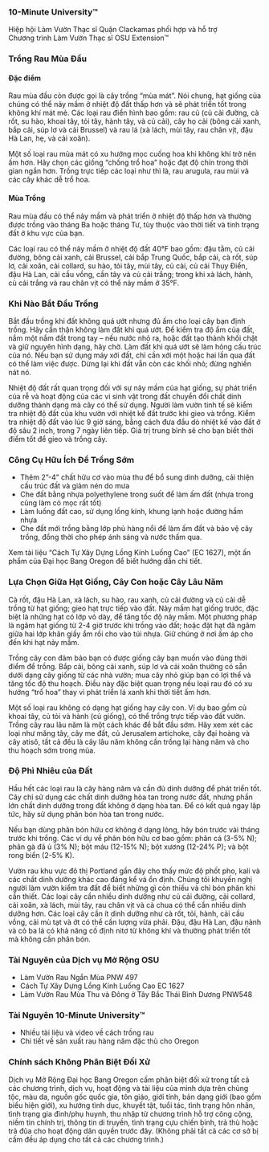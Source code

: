 ### 10-Minute University™  
Hiệp hội Làm Vườn Thạc sĩ Quận Clackamas phối hợp và hỗ trợ  
Chương trình Làm Vườn Thạc sĩ OSU Extension™  

### Trồng Rau Mùa Đầu  

#### Đặc điểm  
Rau mùa đầu còn được gọi là cây trồng “mùa mát”. Nói chung, hạt giống của chúng có thể nảy mầm ở nhiệt độ đất thấp hơn và sẽ phát triển tốt trong không khí mát mẻ. Các loại rau điển hình bao gồm: rau củ (củ cải đường, cà rốt, su hào, khoai tây, tỏi tây, hành tây, và củ cải), cây họ cải (bông cải xanh, bắp cải, súp lơ và cải Brussel) và rau lá (xà lách, mùi tây, rau chân vịt, đậu Hà Lan, hẹ, và cải xoăn).  

Một số loại rau mùa mát có xu hướng mọc cuống hoa khi không khí trở nên ấm hơn. Hãy chọn các giống “chống trổ hoa” hoặc đạt độ chín trong thời gian ngắn hơn. Trồng trực tiếp các loại như thì là, rau arugula, rau mùi và các cây khác dễ trổ hoa.  

#### Mùa Trồng  
Rau mùa đầu có thể nảy mầm và phát triển ở nhiệt độ thấp hơn và thường được trồng vào tháng Ba hoặc tháng Tư, tùy thuộc vào thời tiết và tình trạng đất ở khu vực của bạn.  

Các loại rau có thể nảy mầm ở nhiệt độ đất 40°F bao gồm: đậu tằm, củ cải đường, bông cải xanh, cải Brussel, cải bắp Trung Quốc, bắp cải, cà rốt, súp lơ, cải xoăn, cải collard, su hào, tỏi tây, mùi tây, củ cải, củ cải Thụy Điển, đậu Hà Lan, cải cầu vồng, cần tây và củ cải trắng; trong khi xà lách, hành, củ cải trắng và rau chân vịt có thể nảy mầm ở 35°F.  

### Khi Nào Bắt Đầu Trồng  
Bắt đầu trồng khi đất không quá ướt nhưng đủ ấm cho loại cây bạn định trồng. Hãy cẩn thận không làm đất khi quá ướt. Để kiểm tra độ ẩm của đất, nắm một nắm đất trong tay – nếu nước nhỏ ra, hoặc đất tạo thành khối chặt và giữ nguyên hình dạng, hãy chờ. Làm đất khi quá ướt sẽ làm hỏng cấu trúc của nó. Nếu bạn sử dụng máy xới đất, chỉ cần xới một hoặc hai lần qua đất có thể làm việc được. Dừng lại khi đất vẫn còn các khối nhỏ; đừng nghiền nát nó.  

Nhiệt độ đất rất quan trọng đối với sự nảy mầm của hạt giống, sự phát triển của rễ và hoạt động của các vi sinh vật trong đất chuyển đổi chất dinh dưỡng thành dạng mà cây có thể sử dụng. Người làm vườn tinh tế sẽ kiểm tra nhiệt độ đất của khu vườn với nhiệt kế đất trước khi gieo và trồng. Kiểm tra nhiệt độ đất vào lúc 9 giờ sáng, bằng cách đưa đầu dò nhiệt kế vào đất ở độ sâu 2 inch, trong 7 ngày liên tiếp. Giá trị trung bình sẽ cho bạn biết thời điểm tốt để gieo và trồng cây.  

### Công Cụ Hữu Ích Để Trồng Sớm  
- Thêm 2”-4” chất hữu cơ vào mùa thu để bổ sung dinh dưỡng, cải thiện cấu trúc đất và giảm nén do mưa  
- Che đất bằng nhựa polyethylene trong suốt để làm ấm đất (nhựa trong cũng làm cỏ mọc rất tốt)  
- Làm luống đất cao, sử dụng lồng kính, khung lạnh hoặc đường hầm nhựa  
- Che đất mới trồng bằng lớp phủ hàng nổi để làm ấm đất và bảo vệ cây trồng, đồng thời cho phép ánh sáng và nước thấm qua.  

Xem tài liệu “Cách Tự Xây Dựng Lồng Kính Luống Cao” (EC 1627), một ấn phẩm của Đại học Bang Oregon để biết hướng dẫn chi tiết.  

### Lựa Chọn Giữa Hạt Giống, Cây Con hoặc Cây Lâu Năm  
Cà rốt, đậu Hà Lan, xà lách, su hào, rau xanh, củ cải đường và củ cải dễ trồng từ hạt giống; gieo hạt trực tiếp vào đất. Nảy mầm hạt giống trước, đặc biệt là những hạt có lớp vỏ dày, để tăng tốc độ nảy mầm. Một phương pháp là ngâm hạt giống từ 2-4 giờ trước khi trồng vào đất; hoặc đặt hạt đã ngâm giữa hai lớp khăn giấy ẩm rồi cho vào túi nhựa. Giữ chúng ở nơi ấm áp cho đến khi hạt nảy mầm.  

Trồng cây con đảm bảo bạn có được giống cây bạn muốn vào đúng thời điểm để trồng. Bắp cải, bông cải xanh, súp lơ và cải xoăn thường có sẵn dưới dạng cây giống từ các nhà vườn; mua cây nhỏ giúp bạn có lợi thế và tăng tốc độ thu hoạch. Điều này đặc biệt quan trọng nếu loại rau đó có xu hướng “trổ hoa” thay vì phát triển lá xanh khi thời tiết ấm hơn.  

Một số loại rau không có dạng hạt giống hay cây con. Ví dụ bao gồm củ khoai tây, củ tỏi và hành (củ giống), có thể trồng trực tiếp vào đất vườn. Trồng cây rau lâu năm là một cách khác để bắt đầu sớm. Hãy xem xét các loại như măng tây, cây me đất, củ Jerusalem artichoke, cây đại hoàng và cây atisô, tất cả đều là cây lâu năm không cần trồng lại hàng năm và cho thu hoạch sớm trong mùa.  

### Độ Phì Nhiêu của Đất  
Hầu hết các loại rau là cây hàng năm và cần đủ dinh dưỡng để phát triển tốt. Cây chỉ sử dụng các chất dinh dưỡng hòa tan trong nước đất, nhưng phần lớn chất dinh dưỡng trong đất không ở dạng hòa tan. Để có kết quả ngay lập tức, hãy sử dụng phân bón hòa tan trong nước.  

Nếu bạn dùng phân bón hữu cơ không ở dạng lỏng, hãy bón trước vài tháng trước khi trồng. Các ví dụ về phân bón hữu cơ bao gồm: phân cá (3-5% N); phân gà đã ủ (3% N); bột máu (12-15% N); bột xương (12-24% P); và bột rong biển (2-5% K).  

Vườn rau khu vực đô thị Portland gần đây cho thấy mức độ phốt pho, kali và các chất dinh dưỡng khác cao đáng kể và ổn định. Chúng tôi khuyến nghị người làm vườn kiểm tra đất để biết những gì còn thiếu và chỉ bón phân khi cần thiết. Các loại cây cần nhiều dinh dưỡng như củ cải đường, cải collard, cải xoăn, xà lách, mùi tây, rau chân vịt và cà chua có thể cần nhiều dinh dưỡng hơn. Các loại cây cần ít dinh dưỡng như cà rốt, tỏi, hành, cải cầu vồng, cải mù tạt và ớt có thể cần lượng vừa phải. Đậu, đậu Hà Lan, đậu nành và cỏ ba lá có khả năng cố định nitơ từ không khí và thường phát triển tốt mà không cần phân bón.  

### Tài Nguyên của Dịch vụ Mở Rộng OSU  
- Làm Vườn Rau Ngắn Mùa PNW 497  
- Cách Tự Xây Dựng Lồng Kính Luống Cao EC 1627  
- Làm Vườn Rau Mùa Thu và Đông ở Tây Bắc Thái Bình Dương PNW548  

### Tài Nguyên 10-Minute University™  
- Nhiều tài liệu và video về cách trồng rau  
- Chi tiết về sản xuất rau hàng năm đặc thù cho Oregon  

### Chính sách Không Phân Biệt Đối Xử  
Dịch vụ Mở Rộng Đại học Bang Oregon cấm phân biệt đối xử trong tất cả các chương trình, dịch vụ, hoạt động và tài liệu của mình dựa trên chủng tộc, màu da, nguồn gốc quốc gia, tôn giáo, giới tính, bản dạng giới (bao gồm biểu hiện giới), xu hướng tình dục, khuyết tật, tuổi tác, tình trạng hôn nhân, tình trạng gia đình/phụ huynh, thu nhập từ chương trình hỗ trợ công cộng, niềm tin chính trị, thông tin di truyền, tình trạng cựu chiến binh, trả thù hoặc trả đũa cho hoạt động dân quyền trước đây. (Không phải tất cả các cơ sở bị cấm đều áp dụng cho tất cả các chương trình.)